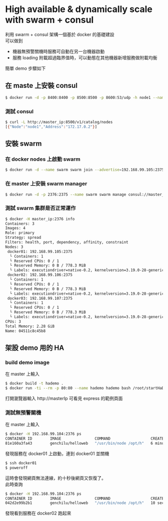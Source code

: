 # High available & dynamically scale with swarm + consul
利用 swarm + consul 架構一個基於 docker 的基礎建設  
可以做到
- 機器無預警關機時服務可自動在另一台機器啟動
- 服務 loading 附載超過臨界值時，可以動態在其他機器新增服務做附載均衡

簡單 demo 步驟如下

## 在  maste 上安裝 consul
```sh
$ docker run -d -p 8400:8400 -p 8500:8500 -p 8600:53/udp -h node1 --name consul progrium/consul -server -bootstrap
```
### 測試 consul
```sh
$ curl -L http://master_ip:8500/v1/catalog/nodes
[{"Node":"node1","Address":"172.17.0.2"}]
```
## 安裝 swarm
### 在 docker nodes 上啟動 swarm
```sh
$ docker run -d --name swarm swarm join --advertise=192.168.99.105:2375 consul://192.168.99.104:8500/v1/kv/swarm
```
### 在 master 上安裝 swarm manager
```sh
$ docker run -d -p 2376:2375 --name swarm swarm manage consul://master_ip:8500/v1/kv/swarm
```
### 測試 swarm 集群是否正常運作
```sh
$ docker -H master_ip:2376 info
Containers: 3
Images: 4
Role: primary
Strategy: spread
Filters: health, port, dependency, affinity, constraint
Nodes: 3
 docker01: 192.168.99.105:2375
  └ Containers: 1
  └ Reserved CPUs: 0 / 1
  └ Reserved Memory: 0 B / 778.3 MiB
  └ Labels: executiondriver=native-0.2, kernelversion=3.19.0-28-generic, operatingsystem=Ubuntu 14.04.3 LTS, storagedriver=aufs
 docker02: 192.168.99.106:2375
  └ Containers: 1
  └ Reserved CPUs: 0 / 1
  └ Reserved Memory: 0 B / 778.3 MiB
  └ Labels: executiondriver=native-0.2, kernelversion=3.19.0-28-generic, operatingsystem=Ubuntu 14.04.3 LTS, storagedriver=aufs
 docker03: 192.168.99.107:2375
  └ Containers: 1
  └ Reserved CPUs: 0 / 1
  └ Reserved Memory: 0 B / 778.3 MiB
  └ Labels: executiondriver=native-0.2, kernelversion=3.19.0-28-generic, operatingsystem=Ubuntu 14.04.3 LTS, storagedriver=aufs
CPUs: 3
Total Memory: 2.28 GiB
Name: 04511c8c45b8
```
## 架設 demo 用的 HA 
### build demo image
在 master 上輸入
```sh
$ docker build -t hademo .
$ docker run -ti --rm -p 80:80 --name hademo hademo bash /root/startHaDemo.sh -m masterIp
```
打開瀏覽器輸入 http://masterIp 可看見 express 的範例頁面
### 測試無預警關機
在 master 上輸入
```sh
$ docker -H 192.168.99.104:2376 ps
CONTAINER ID        IMAGE               COMMAND                  CREATED             STATUS              PORTS                           NAMES
81e160a3fa43        genchilu/helloweb   "/usr/bin/node /opt/h"   6 minutes ago       Up 6 minutes        192.168.99.105:3000->3000/tcp   docker01/happy_brahmagupta
```
發現服務在 docker01 上啟動，連到 docker01 並關機
```sh
$ ssh docker01
$ poweroff
```
這時會發現網頁無法連線，約十秒後網頁又恢復了。  
此時查詢
```sh
$ docker -H 192.168.99.104:2376 ps
CONTAINER ID        IMAGE               COMMAND                  CREATED             STATUS              PORTS                           NAMES
042d2e99b2b1        genchilu/helloweb   "/usr/bin/node /opt/h"   10 seconds ago      Up 10 seconds       192.168.99.106:3000->3000/tcp   docker02/fervent_darwin
```
發現看到服務在 docker02 跑起來

